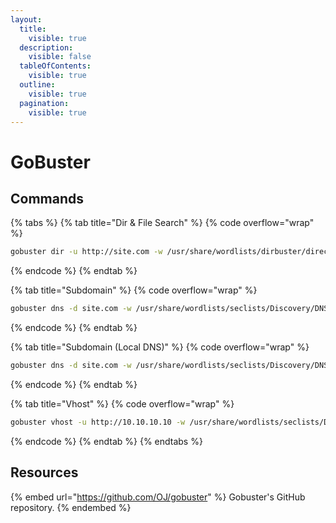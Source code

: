 ```yaml
---
layout:
  title:
    visible: true
  description:
    visible: false
  tableOfContents:
    visible: true
  outline:
    visible: true
  pagination:
    visible: true
---
```


# GoBuster

## Commands

{% tabs %}
{% tab title="Dir & File Search" %}
{% code overflow="wrap" %}
```bash
gobuster dir -u http://site.com -w /usr/share/wordlists/dirbuster/directory-list-2.3-medium.txt -x .aspx,.html,.php,.txt,.jsp
```
{% endcode %}
{% endtab %}

{% tab title="Subdomain" %}
{% code overflow="wrap" %}
```bash
gobuster dns -d site.com -w /usr/share/wordlists/seclists/Discovery/DNS/subdomains-top1million-20000.txt -i
```
{% endcode %}
{% endtab %}

{% tab title="Subdomain (Local DNS)" %}
{% code overflow="wrap" %}
```bash
gobuster dns -d site.com -w /usr/share/wordlists/seclists/Discovery/DNS/subdomains-top1million-20000.txt -r 10.10.10.10:53 -i
```
{% endcode %}
{% endtab %}

{% tab title="Vhost" %}
{% code overflow="wrap" %}
```bash
gobuster vhost -u http://10.10.10.10 -w /usr/share/wordlists/seclists/Discovery/DNS/namelist.txt --append-domain
```
{% endcode %}
{% endtab %}
{% endtabs %}

## Resources

{% embed url="https://github.com/OJ/gobuster" %}
Gobuster's GitHub repository.
{% endembed %}
